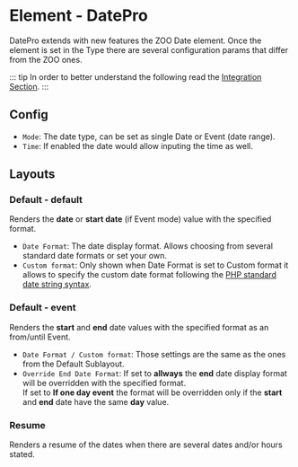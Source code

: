 # Element - DatePro

DatePro extends with new features the ZOO Date element. Once the element is set in the Type there are several configuration params that differ from the ZOO ones.

::: tip
In order to better understand the following read the [Integration Section](./integration.html).
:::

## Config

 - `Mode`: The date type, can be set as single Date or Event (date range).
 - `Time`: If enabled the date would allow inputing the time as well.

## Layouts

### Default - default

Renders the **date** or **start date** (if Event mode) value with the specified format.

 - `Date Format`: The date display format. Allows choosing from several standard date formats or set your own.
 - `Custom format`: Only shown when Date Format is set to Custom format it allows to specify the custom date format following the [PHP standard date string syntax](https://secure.php.net/manual/en/function.strftime.php).

### Default - event

Renders the **start** and **end** date values with the specified format as an from/until Event.

 - `Date Format / Custom format`: Those settings are the same as the ones from the Default Sublayout.
 - `Override End Date Format`: If set to **allways** the **end** date display format will be overridden with the specified format. <br /> If set to **If one day event** the format will be overridden only if the **start** and **end** date have the same **day** value.

### Resume

Renders a resume of the dates when there are several dates and/or hours stated.
